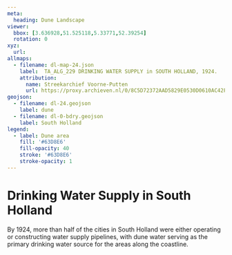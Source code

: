```yaml
---
meta:
  heading: Dune Landscape
viewer:
  bbox: [3.636928,51.525118,5.33771,52.39254]
  rotation: 0
xyz:
  url:
allmaps:
  - filename: dl-map-24.json
    label: 	TA_ALG_229 DRINKING WATER SUPPLY in SOUTH HOLLAND, 1924.
    attribution:
      name: Streekarchief Voorne-Putten
      url: https://proxy.archieven.nl/0/8C5D72372AAD5829E0530D0610AC42FE  
geojson:
  - filename: dl-24.geojson
    label: dune
  - filename: dl-0-bdry.geojson
    label: South Holland
legend:
  - label: Dune area
    fill: '#63D8E6'
    fill-opacity: 40
    stroke: '#63D8E6'
    stroke-opacity: 1
---
```


# Drinking Water Supply in South Holland

By 1924, more than half of the cities in South Holland were either operating or constructing water supply pipelines, with dune water serving as the primary drinking water source for the areas along the coastline.